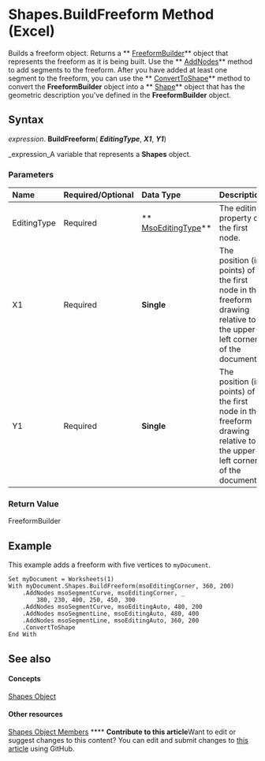 
# Shapes.BuildFreeform Method (Excel)

Builds a freeform object. Returns a  ** [FreeformBuilder](91c779ac-69bc-3b68-8ecb-1f9cc8e5b20e.md)** object that represents the freeform as it is being built. Use the ** [AddNodes](8fff188d-1c47-87f0-8388-2b12534e82c2.md)** method to add segments to the freeform. After you have added at least one segment to the freeform, you can use the ** [ConvertToShape](2084277d-7e6a-5675-8e46-17522c3228eb.md)** method to convert the **FreeformBuilder** object into a ** [Shape](8f01fcd1-b7d9-5216-2de5-40fb6648a403.md)** object that has the geometric description you've defined in the **FreeformBuilder** object.


## Syntax

 _expression_. **BuildFreeform**( **_EditingType_**,  **_X1_**,  **_Y1_**)

 _expression_A variable that represents a  **Shapes** object.


### Parameters



|**Name**|**Required/Optional**|**Data Type**|**Description**|
|:-----|:-----|:-----|:-----|
|EditingType|Required| ** [MsoEditingType](http://msdn.microsoft.com/library/5fe5c4f6-6467-c6a7-197c-ff700c384b92%28Office.15%29.aspx)**|The editing property of the first node.|
|X1|Required| **Single**|The position (in points) of the first node in the freeform drawing relative to the upper-left corner of the document.|
|Y1|Required| **Single**|The position (in points) of the first node in the freeform drawing relative to the upper-left corner of the document.|

### Return Value

FreeformBuilder


## Example

This example adds a freeform with five vertices to  `myDocument`.


```
Set myDocument = Worksheets(1) 
With myDocument.Shapes.BuildFreeform(msoEditingCorner, 360, 200) 
    .AddNodes msoSegmentCurve, msoEditingCorner, _ 
        380, 230, 400, 250, 450, 300 
    .AddNodes msoSegmentCurve, msoEditingAuto, 480, 200 
    .AddNodes msoSegmentLine, msoEditingAuto, 480, 400 
    .AddNodes msoSegmentLine, msoEditingAuto, 360, 200 
    .ConvertToShape 
End With
```


## See also


#### Concepts


 [Shapes Object](f9c6548c-d028-1b70-a11c-c4b45ff19177.md)
#### Other resources


 [Shapes Object Members](f5d0be42-46cc-2916-8953-401e50a5cef7.md)
****   **Contribute to this article**Want to edit or suggest changes to this content? You can edit and submit changes to  [this article](https://github.com/jhershey00/VBA_Excel_Test/OpenXMLCon/articles/0eec4b87-1a40-1e60-a66a-a8bb2b2f7efa.md) using GitHub.

